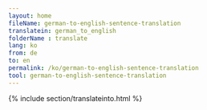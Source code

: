 ```yaml
---
layout: home
fileName: german-to-english-sentence-translation
translatein: german_to_english
folderName : translate
lang: ko
from: de
to: en
permalink: /ko/german-to-english-sentence-translation
tool: german-to-english-sentence-translation
---
```

{% include section/translateinto.html %}